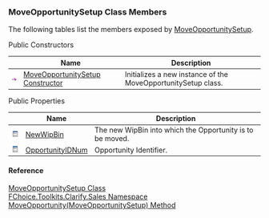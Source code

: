 ﻿### MoveOpportunitySetup Class Members

The following tables list the members exposed by [MoveOpportunitySetup](FChoice.Toolkits.Clarify~FChoice.Toolkits.Clarify.Sales.MoveOpportunitySetup.md).

Public Constructors

|   | Name | Description |
| --- | --- | --- |
| ![Public Constructor](dotnetimages/publicConstructor.png) | [MoveOpportunitySetup Constructor](FChoice.Toolkits.Clarify~FChoice.Toolkits.Clarify.Sales.MoveOpportunitySetup~_ctor.md) | Initializes a new instance of the MoveOpportunitySetup class.   |



Public Properties

|   | Name | Description |
| --- | --- | --- |
| ![Public Property](dotnetimages/publicProperty.png) | [NewWipBin](FChoice.Toolkits.Clarify~FChoice.Toolkits.Clarify.Sales.MoveOpportunitySetup~NewWipBin.md) | The new WipBin into which the Opportunity is to be moved.   |
| ![Public Property](dotnetimages/publicProperty.png) | [OpportunityIDNum](FChoice.Toolkits.Clarify~FChoice.Toolkits.Clarify.Sales.MoveOpportunitySetup~OpportunityIDNum.md) | Opportunity Identifier.   |





#### Reference

[MoveOpportunitySetup Class](FChoice.Toolkits.Clarify~FChoice.Toolkits.Clarify.Sales.MoveOpportunitySetup.md)  
[FChoice.Toolkits.Clarify.Sales Namespace](FChoice.Toolkits.Clarify~FChoice.Toolkits.Clarify.Sales_namespace.md)  
[MoveOpportunity(MoveOpportunitySetup) Method](FChoice.Toolkits.Clarify~FChoice.Toolkits.Clarify.Sales.SalesToolkit~MoveOpportunity(MoveOpportunitySetup).md)